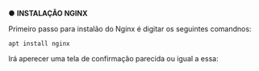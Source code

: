  ● **INSTALAÇÂO NGINX**

Primeiro passo para instalão do Nginx é digitar os seguintes comandnos:

```apt install nginx```

Irá aperecer uma tela de confirmação parecida ou igual a essa:
